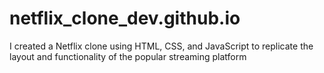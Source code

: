 # netflix_clone_dev.github.io
I created a Netflix clone using HTML, CSS, and JavaScript to replicate the layout and functionality of the popular streaming platform
